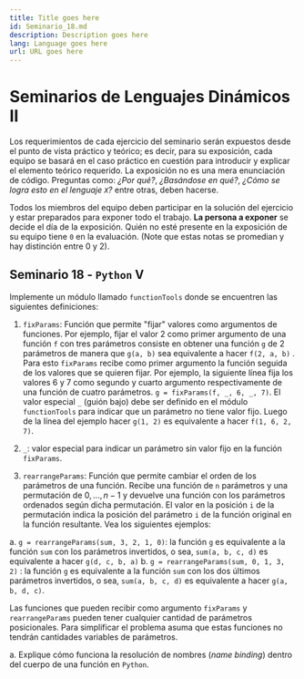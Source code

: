 ```yaml
---
title: Title goes here
id: Seminario_18.md
description: Description goes here
lang: Language goes here
url: URL goes here
---
```


# Seminarios de Lenguajes Dinámicos II

Los requerimientos de cada ejercicio del seminario serán expuestos 
desde el punto de vista práctico y teórico; es decir, para su 
exposición, cada equipo se basará en el caso práctico en cuestión para 
introducir y explicar el elemento teórico requerido. La exposición no 
es una mera enunciación de código. Preguntas como: _¿Por qué?_, 
_¿Basándose en qué?_, _¿Cómo se logra esto en el lenguaje `X`?_ entre 
otras, deben hacerse.

Todos los miembros del equipo deben participar en la solución del 
ejercicio y estar preparados para exponer todo el trabajo. **La persona 
a exponer** se decide el día de la exposición. Quién no esté presente 
en la exposición de su equipo tiene `0` en la evaluación. (Note que 
estas notas se promedian y hay distinción entre 0 y 2).

## Seminario 18 - `Python` V

Implemente un módulo llamado `functionTools` donde se encuentren
las siguientes definiciones:

1. `fixParams`: Función que permite "fijar" valores como argumentos de 
funciones.  Por ejemplo, fijar el valor 2 como primer argumento de una 
función `f` con tres parámetros consiste en obtener una función `g` de 2
parámetros de manera que `g(a, b)` sea equivalente a hacer `f(2, a, b)`
. Para esto `fixParams` recibe como primer argumento la función
seguida de los valores que se 
quieren fijar. Por ejemplo, la siguiente línea fija los valores 6 y 7 
como segundo y cuarto argumento respectivamente de una función  de 
cuatro parámetros. `g = fixParams(f, _, 6, _, 7)`.
El valor especial `_` (guión bajo) debe ser definido en el módulo 
`functionTools` para indicar que un parámetro no tiene valor fijo. 
Luego de la línea del ejemplo hacer `g(1, 2)` es equivalente a hacer 
`f(1, 6, 2, 7)`. 

2. `_`: valor especial para indicar un parámetro sin valor fijo en la 
función `fixParams`.
3. `rearrangeParams`: Función que permite cambiar el orden de los 
parámetros de una función. Recibe una función de `n` parámetros y una 
permutación de $0, ..., n - 1$ y devuelve una función con los 
parámetros ordenados según dicha permutación. El valor en la posición 
`i` de la permutación indica la posición del parámetro `i` de la 
función original en la función resultante. Vea los siguientes ejemplos:

a. `g = rearrangeParams(sum, 3, 2, 1, 0)`: la función `g` es 
equivalente a la función `sum` con los parámetros invertidos, o sea, 
`sum(a, b, c, d)` es equivalente a hacer `g(d, c, b, a)`
b. `g = rearrangeParams(sum, 0, 1, 3, 2)` : la función `g` es 
equivalente a la función `sum` con los dos últimos parámetros 
invertidos, o sea, `sum(a, b, c, d)` es equivalente a 
hacer `g(a, b, d, c)`.

Las funciones que pueden recibir como argumento `fixParams` y 
`rearrangeParams` pueden tener cualquier cantidad de parámetros 
posicionales. Para simplificar el problema asuma que estas funciones no 
tendrán cantidades variables de parámetros.
    
a. Explique cómo funciona la resolución de nombres (*name binding*) 
dentro del cuerpo de una función en `Python`.


